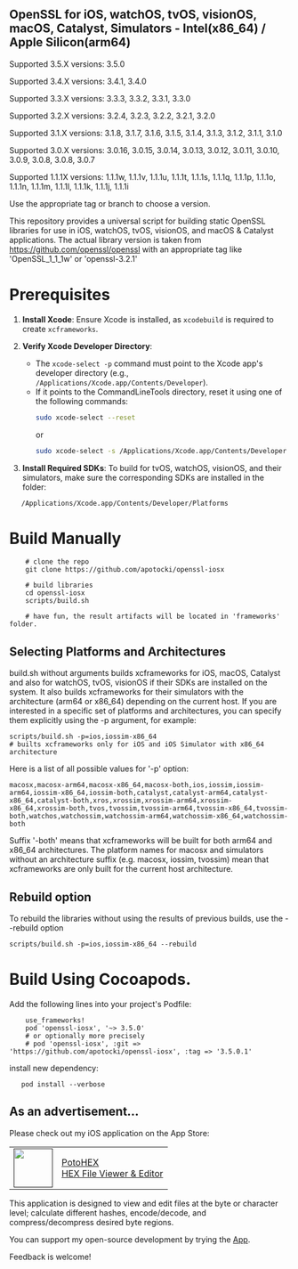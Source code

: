 
## OpenSSL for iOS, watchOS, tvOS, visionOS, macOS, Catalyst, Simulators - Intel(x86_64) / Apple Silicon(arm64)

Supported 3.5.X versions: 3.5.0

Supported 3.4.X versions: 3.4.1, 3.4.0

Supported 3.3.X versions: 3.3.3, 3.3.2, 3.3.1, 3.3.0

Supported 3.2.X versions: 3.2.4, 3.2.3, 3.2.2, 3.2.1, 3.2.0

Supported 3.1.X versions: 3.1.8, 3.1.7, 3.1.6, 3.1.5, 3.1.4, 3.1.3, 3.1.2, 3.1.1, 3.1.0

Supported 3.0.X versions: 3.0.16, 3.0.15, 3.0.14, 3.0.13, 3.0.12, 3.0.11, 3.0.10, 3.0.9, 3.0.8, 3.0.8, 3.0.7

Supported 1.1.1X versions: 1.1.1w, 1.1.1v, 1.1.1u, 1.1.1t, 1.1.1s, 1.1.1q, 1.1.1p, 1.1.1o, 1.1.1n, 1.1.1m, 1.1.1l, 1.1.1k, 1.1.1j, 1.1.1i


Use the appropriate tag or branch to choose a version.

This repository provides a universal script for building static OpenSSL libraries for use in iOS, watchOS, tvOS, visionOS, and macOS & Catalyst applications.
The actual library version is taken from https://github.com/openssl/openssl with an appropriate tag like 'OpenSSL_1_1_1w' or 'openssl-3.2.1'

# Prerequisites

1. **Install Xcode**: Ensure Xcode is installed, as `xcodebuild` is required to create `xcframeworks`.
  
2. **Verify Xcode Developer Directory**:
   - The `xcode-select -p` command must point to the Xcode app's developer directory (e.g., `/Applications/Xcode.app/Contents/Developer`).
   - If it points to the CommandLineTools directory, reset it using one of the following commands:
     ```bash
     sudo xcode-select --reset
     ```
     or
     ```bash
     sudo xcode-select -s /Applications/Xcode.app/Contents/Developer
     ```

3. **Install Required SDKs**: To build for tvOS, watchOS, visionOS, and their simulators, make sure the corresponding SDKs are installed in the folder:
```
   /Applications/Xcode.app/Contents/Developer/Platforms
```

# Build Manually
```
    # clone the repo
    git clone https://github.com/apotocki/openssl-iosx
    
    # build libraries
    cd openssl-iosx
    scripts/build.sh

    # have fun, the result artifacts will be located in 'frameworks' folder.
```    
## Selecting Platforms and Architectures

build.sh without arguments builds xcframeworks for iOS, macOS, Catalyst and also for watchOS, tvOS, visionOS if their SDKs are installed on the system. It also builds xcframeworks for their simulators with the architecture (arm64 or x86_64) depending on the current host.
If you are interested in a specific set of platforms and architectures, you can specify them explicitly using the -p argument, for example:
```
scripts/build.sh -p=ios,iossim-x86_64
# builts xcframeworks only for iOS and iOS Simulator with x86_64 architecture
```
Here is a list of all possible values for '-p' option:
```
macosx,macosx-arm64,macosx-x86_64,macosx-both,ios,iossim,iossim-arm64,iossim-x86_64,iossim-both,catalyst,catalyst-arm64,catalyst-x86_64,catalyst-both,xros,xrossim,xrossim-arm64,xrossim-x86_64,xrossim-both,tvos,tvossim,tvossim-arm64,tvossim-x86_64,tvossim-both,watchos,watchossim,watchossim-arm64,watchossim-x86_64,watchossim-both
```
Suffix '-both' means that xcframeworks will be built for both arm64 and x86_64 architectures.
The platform names for macosx and simulators without an architecture suffix (e.g. macosx, iossim, tvossim) mean that xcframeworks are only built for the current host architecture.

## Rebuild option
To rebuild the libraries without using the results of previous builds, use the --rebuild option
```
scripts/build.sh -p=ios,iossim-x86_64 --rebuild

```

# Build Using Cocoapods.

Add the following lines into your project's Podfile:
```
    use_frameworks!
    pod 'openssl-iosx', '~> 3.5.0'
    # or optionally more precisely
    # pod 'openssl-iosx', :git => 'https://github.com/apotocki/openssl-iosx', :tag => '3.5.0.1'
```    
install new dependency:
```
   pod install --verbose
```    

## As an advertisement…
Please check out my iOS application on the App Store:

[<table align="center" border=0 cellspacing=0 cellpadding=0><tr><td><img src="https://is4-ssl.mzstatic.com/image/thumb/Purple112/v4/78/d6/f8/78d6f802-78f6-267a-8018-751111f52c10/AppIcon-0-1x_U007emarketing-0-10-0-85-220.png/460x0w.webp" width="70"/></td><td><a href="https://apps.apple.com/us/app/potohex/id1620963302">PotoHEX</a><br>HEX File Viewer & Editor</td><tr></table>]()

This application is designed to view and edit files at the byte or character level; calculate different hashes, encode/decode, and compress/decompress desired byte regions.
  
You can support my open-source development by trying the [App](https://apps.apple.com/us/app/potohex/id1620963302).

Feedback is welcome!